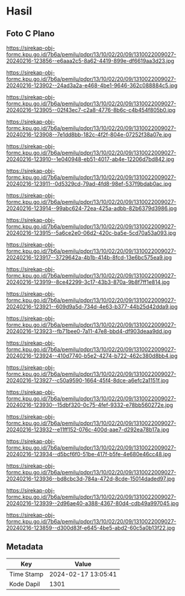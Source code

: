 # Hasil

## Foto C Plano

https://sirekap-obj-formc.kpu.go.id/7b6a/pemilu/pdpr/13/10/02/20/09/1310022009027-20240216-123856--e6aaa2c5-8a62-4419-899e-df6619aa3d23.jpg

https://sirekap-obj-formc.kpu.go.id/7b6a/pemilu/pdpr/13/10/02/20/09/1310022009027-20240216-123902--24ad3a2a-e468-4be1-9646-362c088884c5.jpg

https://sirekap-obj-formc.kpu.go.id/7b6a/pemilu/pdpr/13/10/02/20/09/1310022009027-20240216-123905--02f43ec7-c2a8-4776-8b6c-c4b454f805b0.jpg

https://sirekap-obj-formc.kpu.go.id/7b6a/pemilu/pdpr/13/10/02/20/09/1310022009027-20240216-123908--7e1dd8bb-182c-4f2f-804e-07252f38a07e.jpg

https://sirekap-obj-formc.kpu.go.id/7b6a/pemilu/pdpr/13/10/02/20/09/1310022009027-20240216-123910--1e040948-eb51-4017-ab4e-12206d7bd842.jpg

https://sirekap-obj-formc.kpu.go.id/7b6a/pemilu/pdpr/13/10/02/20/09/1310022009027-20240216-123911--0d5329cd-79ad-4fd8-98ef-537f9bdab0ac.jpg

https://sirekap-obj-formc.kpu.go.id/7b6a/pemilu/pdpr/13/10/02/20/09/1310022009027-20240216-123914--99abc624-72ea-425a-adbb-82b6379d3986.jpg

https://sirekap-obj-formc.kpu.go.id/7b6a/pemilu/pdpr/13/10/02/20/09/1310022009027-20240216-123915--5a6ce2e0-06d2-420c-ba5e-5cd70a53a093.jpg

https://sirekap-obj-formc.kpu.go.id/7b6a/pemilu/pdpr/13/10/02/20/09/1310022009027-20240216-123917--3729642a-4b1b-414b-8fcd-13e6bc575ea9.jpg

https://sirekap-obj-formc.kpu.go.id/7b6a/pemilu/pdpr/13/10/02/20/09/1310022009027-20240216-123919--8ce42299-3c17-43b3-870a-9b8f7ff1e814.jpg

https://sirekap-obj-formc.kpu.go.id/7b6a/pemilu/pdpr/13/10/02/20/09/1310022009027-20240216-123921--609d9a5d-734d-4e63-b377-44b25d42dda9.jpg

https://sirekap-obj-formc.kpu.go.id/7b6a/pemilu/pdpr/13/10/02/20/09/1310022009027-20240216-123923--fb71bee0-7a11-47e8-bbd4-df903deaa9dd.jpg

https://sirekap-obj-formc.kpu.go.id/7b6a/pemilu/pdpr/13/10/02/20/09/1310022009027-20240216-123924--410d7740-b5e2-4274-b722-462c380d8bb4.jpg

https://sirekap-obj-formc.kpu.go.id/7b6a/pemilu/pdpr/13/10/02/20/09/1310022009027-20240216-123927--c50a9590-1664-45f4-8dce-a6efc2a1151f.jpg

https://sirekap-obj-formc.kpu.go.id/7b6a/pemilu/pdpr/13/10/02/20/09/1310022009027-20240216-123930--15dbf320-0c75-4fef-9332-e78bb560272e.jpg

https://sirekap-obj-formc.kpu.go.id/7b6a/pemilu/pdpr/13/10/02/20/09/1310022009027-20240216-123932--e11ff152-076c-400d-aae7-d292ea78b17a.jpg

https://sirekap-obj-formc.kpu.go.id/7b6a/pemilu/pdpr/13/10/02/20/09/1310022009027-20240216-123934--d5bcf6f0-51be-417f-b5fe-4e680e46cc48.jpg

https://sirekap-obj-formc.kpu.go.id/7b6a/pemilu/pdpr/13/10/02/20/09/1310022009027-20240216-123936--bd8cbc3d-784a-472d-8cde-15014daded97.jpg

https://sirekap-obj-formc.kpu.go.id/7b6a/pemilu/pdpr/13/10/02/20/09/1310022009027-20240216-123939--2d96ae40-a388-4367-80d4-cdb49a997045.jpg

https://sirekap-obj-formc.kpu.go.id/7b6a/pemilu/pdpr/13/10/02/20/09/1310022009027-20240216-123859--d300d83f-e645-4be5-abd2-60c5a0b13f22.jpg


## Metadata

| Key        | Value               |
| ---------- | ------------------- |
| Time Stamp | 2024-02-17 13:05:41 |
| Kode Dapil | 1301                |



